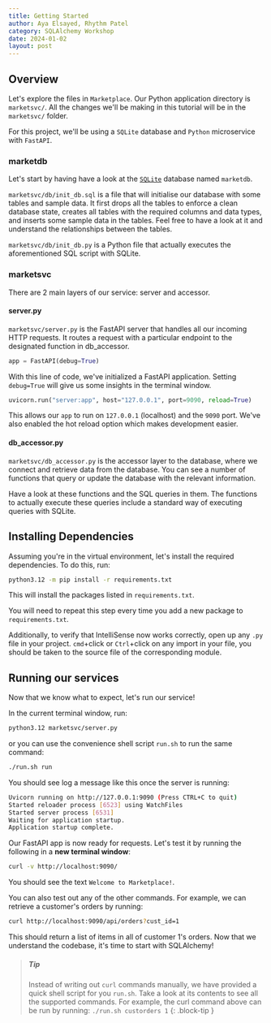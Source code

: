 ```yaml
---
title: Getting Started
author: Aya Elsayed, Rhythm Patel
category: SQLAlchemy Workshop
date: 2024-01-02
layout: post
---
```


## Overview

Let's explore the files in `Marketplace`.
Our Python application directory is `marketsvc/`.
All the changes we'll be making in this tutorial will be in the `marketsvc/` folder.

For this project, we'll be using a `SQLite` database and `Python` microservice with `FastAPI`.

### marketdb

Let's start by having have a look at the [`SQLite`](https://www.sqlite.org/) database named `marketdb`.

`marketsvc/db/init_db.sql` is a file that will initialise our database with some tables and sample data. 
It first drops all the tables to enforce a clean database state, creates all tables with the required columns and data types, and inserts some sample data in the tables. 
Feel free to have a look at it and understand the relationships between the tables.

`marketsvc/db/init_db.py` is a Python file that actually executes the aforementioned SQL script with SQLite.

### marketsvc

There are 2 main layers of our service: server and accessor.

#### server.py

`marketsvc/server.py` is the FastAPI server that handles all our incoming HTTP requests.
It routes a request with a particular endpoint to the designated function in db_accessor.

```py
app = FastAPI(debug=True)
```
With this line of code, we've initialized a FastAPI application.
Setting `debug=True` will give us some insights in the terminal window.

```py
uvicorn.run("server:app", host="127.0.0.1", port=9090, reload=True)
```
This allows our `app` to run on `127.0.0.1` (localhost) and the `9090` port.
We've also enabled the hot reload option which makes development easier.

#### db_accessor.py
 
`marketsvc/db_accessor.py` is the accessor layer to the database, where we connect and retrieve data from the database.
You can see a number of functions that query or update the database with the relevant information.

Have a look at these functions and the SQL queries in them.
The functions to actually execute these queries include a standard way of executing queries with SQLite.

## Installing Dependencies

Assuming you're in the virtual environment, let's install the required dependencies. To do this, run:

```sh
python3.12 -m pip install -r requirements.txt
```

This will install the packages listed in `requirements.txt`.

You will need to repeat this step every time you add a new package to `requirements.txt`.

Additionally, to verify that IntelliSense now works correctly, open up any `.py` file in your project.
`cmd`+click or `Ctrl`+click on any import in your file, you should be taken to the source file of the corresponding module.

## Running our services

Now that we know what to expect, let's run our service!

In the current terminal window, run:

```sh
python3.12 marketsvc/server.py
```

or you can use the convenience shell script `run.sh` to run the same command:

```sh
./run.sh run
```

You should see log a message like this once the server is running:

```sh
Uvicorn running on http://127.0.0.1:9090 (Press CTRL+C to quit)
Started reloader process [6523] using WatchFiles
Started server process [6531]
Waiting for application startup.
Application startup complete.
```

Our FastAPI app is now ready for requests.
Let's test it by running the following in a **new terminal window**:

```sh
curl -v http://localhost:9090/
```

You should see the text `Welcome to Marketplace!`.

You can also test out any of the other commands.
For example, we can retrieve a customer's orders by running:

```sh
curl http://localhost:9090/api/orders?cust_id=1
```

This should return a list of items in all of customer 1's orders.
Now that we understand the codebase, it's time to start with SQLAlchemy!

> ##### Tip
>
> Instead of writing out `curl` commands manually, we have provided a quick shell script for you `run.sh`.
> Take a look at its contents to see all the supported commands.
> For example, the curl command above can be run by running: `./run.sh custorders 1`
{: .block-tip }

&nbsp;
